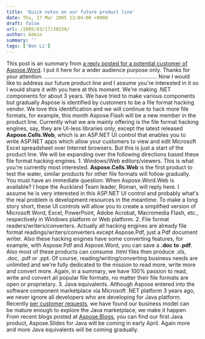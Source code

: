 ```yaml
---
title: 'Quick notes on our future product line'
date: Thu, 17 Mar 2005 13:04:00 +0000
draft: false
url: /2005/03/17/30159/
author: Admin
summary: ''
tags: ['Ben Li']
---
```


This post is an summary from [a reply posted for a potential customer of Aspose.Word][1]. I put it here for a wider audience purpose only. Thanks for your attention. ......................................................................... Now I would like to address our future product line and I assume you're interested in it so I would share it with you here at this moment. We're making .NET components for about 3 years. We have tried to make various components but gradually Aspose is identified by customers to be a file format hacking vendor. We love this identification and we will continue to hack more file formats, for example, this month Aspose.Flash will be a new member in the product line. Currently what we are mainly offering is the file format hacking engines, say, they are UI-less libraries only, except the latest released **Aspose.Cells.Web**, which is an ASP.NET UI control that enables you to write ASP.NET apps which allow your customers to view and edit Microsoft Excel spreadsheet over Internet browsers. But this is just a start of the product line. We will be expanding over the following directions based these file format hacking engines. 1. Windows/Web editors/viewers. This is what you're currently most interested. **Aspose.Cells.Web** is the first product to test the water, similar products for other file formats will follow gradually. You must have an immediate question: When Aspose.Word.Web is available? I hope the Auckland Team leader, Roman, will reply here. I assume he is very interested in this ASP.NET UI control and probably what's the real problem is development resources in the meantime. To make a long story short, these UI controls will allow you to create a simplified version of Microsoft Word, Excel, PowerPoint, Adobe Acrobat, Macromedia Flash, etc., respectively in Windows platform or Web platform. 2. File format readers/writers/converters. Actually all hacking engines are already file format readings/writers/converters except Aspose.Pdf, just a Pdf document writer. Also these hacking engines have some converting features, for example, with Aspose.Pdf and Aspose.Word, you can save a **.doc to .pdf**. Also most of these products can consume .html files then produce .xls, .doc, .pdf or .ppt. Of course, reading/writing/converting business needs are unlimited and we're fully dedicated to the mission to read more, write more and convert more. Again, in a summary, we have 100% passion to read, write and convert all popular file formats, no matter their file formats are open or proprietary. 3. Java equivalents. Although Aspose entered into the software component marketplace via Microsoft .NET platform 3 years ago, we never ignore all developers who are developing for Java platform. Recently [per customer requests][2], we have found our business model can be mature enough to explore the Java marketplace, we make it happen. From recent blogs posted at [Aspose.Blogs][3], you can find our first Java product, Aspose.Slides for Java will be coming in early April. Again more and more Java equivalents will be coming gradually.




[1]: https://forum.aspose.com/
[2]: https://forum.aspose.com/
[3]: https://blog.aspose.com/



